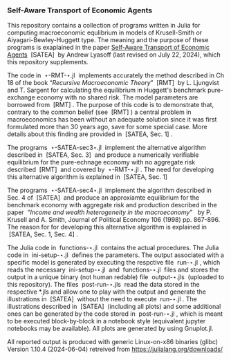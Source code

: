 ### Self-Aware Transport of Economic Agents


This repository contains a collection of programs written in Julia for computing macroeconomic equlibrium in models of Krusell-Smith or Aiyagari-Bewley-Huggett type. The meaning and the purpose of these programs is exaplained in the paper <a href="http://arxiv.org/abs/2303.12567">Self-Aware Transport of Economic Agents</a>  &nbsp;[SATEA]&nbsp; by Andrew Lyasoff (last revised on July 22, 2024), which this repository supplements.

The code in &nbsp;&#8902;-RMT-&#8902;.jl&nbsp; implements accurately the method described in Ch 18 of the book &ldquo;<i>Recursive Macroeconomic Theory</i>&rdquo;  &nbsp;[RMT]&nbsp; by L. Ljungvist and T. Sargent for calculating the equilibrium in Huggett's benchmark pure-exchange economy with no shared risk. The model parameters are borrowed from &nbsp;[RMT]&nbsp;. The purpose of this code is to demonstrate that, contrary to the common belief (see &nbsp;[RMT]&nbsp;) a central problem in macroeconomics has been without an adequate solution since it was first formulated more than 30 years ago, save for some special case. More details about this finding are provided in &nbsp;[SATEA, Sec. 1]&nbsp;.

The programs &nbsp;&#8902;-SATEA-sec3&#8902;.jl&nbsp; implement the alternative algorithm described in &nbsp;[SATEA, Sec. 3]&nbsp; and produce a numerically verifiable equilibrium for the pure-echnage economy with no aggregate risk described &nbsp;[RMT]&nbsp; and covered by &nbsp;&#8902;-RMT-&#8902;.jl&nbsp;. The need for developing this alternative algorithm is explained in &nbsp;[SATEA, Sec. 1]&nbsp;

The programs &nbsp;&#8902;-SATEA-sec4&#8902;.jl&nbsp; implement the algorithm described in Sec. 4 of &nbsp;[SATEA]&nbsp; and produce an approxiamte equilibrium for the benchmark economy with aggregate risk and production described in the paper &nbsp;&ldquo;<i>Income and wealth heterogeneity in the macroeconomy</i>&rdquo; &nbsp; by P. Krusell and A. Smith, Journal of Political Economy 106 (1998) pp. 867-896. The reason for for developing this alternative algorithm is explained in &nbsp;[SATEA, Sec. 1, Sec. 4]&nbsp;.

The Julia code in &nbsp;functions-&#8902;.jl&nbsp; contains the actual procedures. The Julia code in &nbsp;ini-setup-&#8902;.jl&nbsp; defines the parameters. The output associated with a specific model is generated by executing the respctive file &nbsp;run-&#8902;.jl&nbsp;, which reads the necessary &nbsp;ini-setup-&#8902;.jl&nbsp; and &nbsp;functions-&#8902;.jl&nbsp; files and stores the output in a unique binary (not human redable) file &nbsp;output-&#8902;.jls&nbsp; (uploaded to this repository). The files &nbsp;post-run-&#8902;.jls&nbsp; read the data stored in the respective *.jls and allow one to play with the output and generate the illustrations in &nbsp;[SATEA]&nbsp; without the need to execute &nbsp;run-&#8902;.jl&nbsp;. The illustrations described in &nbsp;[SATEA]&nbsp; (including all plots) and some additional ones can be generated by the code stored in &nbsp;post-run-&#8902;.jl&nbsp;, which is meant to be executed block-by-block in a notebook style (equivalent jupyter notebooks may be available). All plots are generated by using Gnuplot.jl.

All reported output is produced with generic Linux-on-x86 binaries (glibc) Version 1.10.4 (2024-06-04) retreived from https://julialang.org/downloads/
